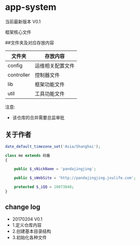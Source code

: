# app-system

当前最新版本 V0.1

框架核心文件

##文件夹及对应存放内容

文件夹|存放内容
----|----
config|运维相关配置文件
controller|控制器文件
lib|框架功能文件
util|工具功能文件

注意:
- 该仓库的合并需要总监审批

## 关于作者

```php
date_default_timezone_set('Asia/Shanghai');

class me extends 码畜
{

    public $_sNickName = 'pandajingjing';

    public $_sWebSite = 'http://pandajingjing.jxulife.com';

    protected $_iQQ = 18073848;
}
```

## change log
- 20170204 V0.1
 - 1.定义仓库内容
 - 2.创建基本目录结构
 - 3.初始化各种文件
